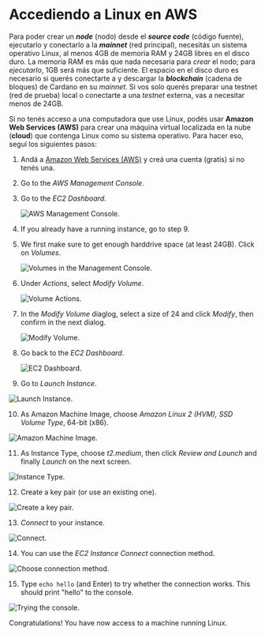 # Accediendo a Linux en AWS

Para poder crear un _**node**_ (nodo) desde el _**source code**_ (código fuente), ejecutarlo y conectarlo a la _**mainnet**_ (red principal), necesitás un sistema operativo Linux, al menos 4GB de memoria RAM y 24GB libres en el disco duro. La memoria RAM es más que nada necesaria para _crear_ el nodo; para _ejecutarlo_, 1GB será más que suficiente. El espacio en el disco duro es necesario si querés conectarte a y descargar la _**blockchain**_ (cadena de bloques) de Cardano en su _mainnet_. Si vos solo querés preparar una testnet (red de prueba) local o conectarte a una _testnet_ externa, vas a necesitar menos de 24GB.

Si no tenés acceso a una computadora que use Linux, podés usar **Amazon Web Services (AWS)** para crear una máquina virtual localizada en la nube (**cloud**) que contenga Linux como su sistema operativo. Para hacer eso, seguí los siguientes pasos:

1. Andá a [Amazon Web Services (AWS)](https://aws.amazon.com/) y creá una cuenta (gratis) si no tenés una.

2. Go to the _AWS Management Console_.

3. Go to the _EC2 Dashboard_.

   ![AWS Management Console.](images/management_console.png)

4. If you already have a running instance, go to step 9.

5. We first make sure to get enough harddrive space (at least 24GB). Click on _Volumes_.

   ![Volumes in the Management Console.](images/volumes.png)

6. Under _Actions_, select _Modify Volume_.

   ![Volume Actions.](images/volume_actions.png)

7. In the _Modify Volume_ diaglog, select a size of 24 and click _Modify_, then confirm in the next dialog.

   ![Modify Volume.](images/modify_volume.png)

8. Go back to the _EC2 Dashboard_.

   ![EC2 Dashboard.](images/dashboard.png) 

9. Go to _Launch Instance_.

  ![Launch Instance.](images/launch_instance.png)

10. As Amazon Machine Image, choose _Amazon Linux 2 (HVM), SSD Volume Type_, 64-bit (x86).

  ![Amazon Machine Image.](images/AMI.png)

11. As Instance Type, choose _t2.medium_, then click _Review and Launch_ and finally _Launch_ on the next screen.

  ![Instance Type.](images/Instance_Type.png)

12. Create a key pair (or use an existing one).

  ![Create a key pair.](images/key_pair.png)

13. _Connect_ to your instance.

  ![Connect.](images/connect.png)

14. You can use the _EC2 Instance Connect_ connection method.

  ![Choose connection method.](images/connect2.png)

15. Type ``echo hello`` (and Enter) to try whether the connection works. This should print "hello" to the console.

  ![Trying the console.](images/connect3.png)

Congratulations! You have now access to a machine running Linux.
